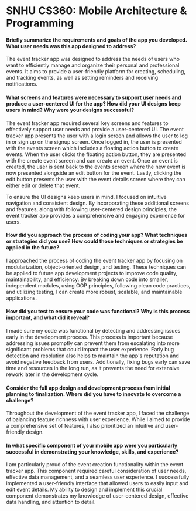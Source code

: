 # SNHU CS360: Mobile Architecture & Programming


#### Briefly summarize the requirements and goals of the app you developed. What user needs was this app designed to address?
<p>
    The event tracker app was designed to address the needs of users who want to efficiently manage and organize their personal and professional events. It aims to provide a user-friendly platform for creating, scheduling, and tracking events, as well as setting reminders and receiving notifications.
</p>

#### What screens and features were necessary to support user needs and produce a user-centered UI for the app? How did your UI designs keep users in mind? Why were your designs successful?
<p>
    The event tracker app required several key screens and features to effectively support user needs and provide a user-centered UI. The event tracker app presents the user with a login screen and allows the user to log in or sign up on the signup screen. Once logged in, the user is presented with the events screen which includes a floating action button to create events. When the user clicks the floating action button, they are presented with the create event screen and can create an event. Once an event is created, the user is sent back to the events screen where the new event is now presented alongside an edit button for the event. Lastly, clicking the edit button presents the user with the event details screen where they can either edit or delete that event. 
</p>

<p>
    To ensure the UI designs keep users in mind, I focused on intuitive navigation and consistent design. By incorporating these additional screens and features, along with following user-centered design principles, the event tracker app provides a comprehensive and engaging experience for users.
</p>


#### How did you approach the process of coding your app? What techniques or strategies did you use? How could those techniques or strategies be applied in the future?
<p>
    I approached the process of coding the event tracker app by focusing on modularization, object-oriented design, and testing. These techniques can be applied to future app development projects to improve code quality, maintainability, and efficiency. By breaking down code into smaller, independent modules, using OOP principles, following clean code practices, and utilizing testing, I can create more robust, scalable, and maintainable applications.
</p>

#### How did you test to ensure your code was functional? Why is this process important, and what did it reveal?
<p>
    I made sure my code was functional by detecting and addressing issues early in the development process. This process is important because addressing issues promptly can prevent them from escalating into more significant problems that could impact the user experience. Early bug detection and resolution also helps to maintain the app's reputation and avoid negative feedback from users. Additionally, fixing bugs early can save time and resources in the long run, as it prevents the need for extensive rework later in the development cycle.
</p>

#### Consider the full app design and development process from initial planning to finalization. Where did you have to innovate to overcome a challenge?
<p>
    Throughout the development of the event tracker app, I faced the challenge of balancing feature richness with user experience. While I aimed to provide a comprehensive set of features, I also prioritized an intuitive and user-friendly design. 
</p>
    
#### In what specific component of your mobile app were you particularly successful in demonstrating your knowledge, skills, and experience?
<p>
    I am particularly proud of the event creation functionality within the event tracker app. This component required careful consideration of user needs, effective data management, and a seamless user experience. I successfully implemented a user-friendly interface that allowed users to easily input and edit event details. My ability to design and implement this crucial component demonstrates my knowledge of user-centered design, effective data handling, and attention to detail.
</p>

